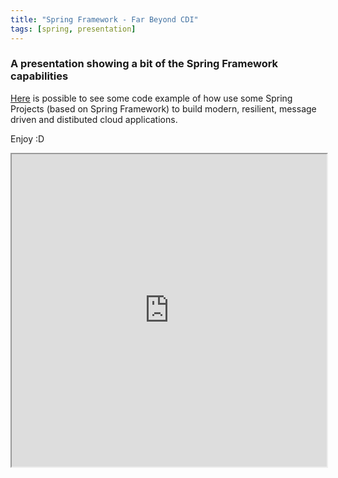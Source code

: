 ```yaml
---
title: "Spring Framework - Far Beyond CDI"
tags: [spring, presentation]
---
```


### A presentation showing a bit of the Spring Framework capabilities

[Here](https://github.com/tiagodeoliveira/spring-micro-arch) is possible to see some code example of how use some Spring Projects (based on Spring Framework) to build modern, resilient, message driven and distibuted cloud applications.

Enjoy :D

<iframe
	style="width: 100%; min-height: 500px;"
        src="https://rawgit.com/tiagodeoliveira/spring-framework-presentation/master/_site/index.html"
        allowfullscreen="true">&nbsp;</iframe>

